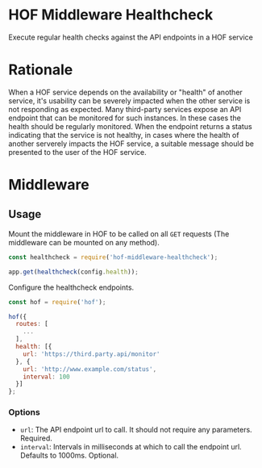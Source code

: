 HOF Middleware Healthcheck
==========================

Execute regular health checks against the API endpoints in a HOF service

# Rationale

When a HOF service depends on the availability or "health" of another service, it's usability can be severely impacted when the other service is not responding as expected. Many third-party services expose an API endpoint that can be monitored for such instances. In these cases the health should be regularly monitored. When the endpoint returns a status indicating that the service is not healthy, in cases where the health of another serverely impacts the HOF service, a suitable message should be presented to the user of the HOF service.

# Middleware

## Usage

Mount the middleware in HOF to be called on all `GET` requests (The middleware can be mounted on any method).

```js
const healthcheck = require('hof-middleware-healthcheck');

app.get(healthcheck(config.health));
```

Configure the healthcheck endpoints.

```js
const hof = require('hof');

hof({
  routes: [
    ...
  ],
  health: [{
    url: 'https://third.party.api/monitor'
  }, {
    url: 'http://www.example.com/status',
    interval: 100
  }]
};
```

### Options

- `url`: The API endpoint url to call. It should not require any parameters. Required.
- `interval`: Intervals in milliseconds at which to call the endpoint url. Defaults to 1000ms. Optional.
